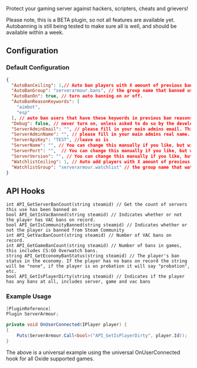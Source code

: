 Protect your gaming server against hackers, scripters, cheats and grievers!

Please note, this is a BETA plugin, so not all features are available yet. Autobanning is still being tested to make sure all is well, and should be available within a week.

## Configuration

### Default Configuration

```json
{
  "AutoBanCeiling": 1,// Auto ban players with X amount of previous bans.
  "AutoBanGroup": "serverarmour.bans", // the group name that banned users should be added in
  "AutoBanOn": true, // turn auto banning on or off. 
  "AutoBanReasonKeywords": [
    "aimbot",
    "esp"
  ], // auto ban users that have these keywords in previous ban reasons.
  "Debug": false, // never turn on, unless asked to do so by the developer, otherwise your logs will contain tons of messages.
  "ServerAdminEmail": "", // please fill in your main admins email. This is to add a better trust level to your server.
  "ServerAdminName": "", // please fill in your main admins real name. This is to add a better trust level to your server.
  "ServerApiKey": "TEST", //leave as is
  "ServerName": "", // You can change this manually if you like, but will autopopulate each startup
  "ServerPort": "",  // You can change this manually if you like, but will autopopulate each startup
  "ServerVersion": "", // You can change this manually if you like, but will autopopulate each startup
  "WatchlistCeiling": 1, // Auto add players with X amount of previous bans to a watchlist.
  "WatchlistGroup": "serverarmour.watchlist" // the group name that watched users should be added in
}
```

## API Hooks

```
int API_GetServerBanCount(string steamid) // Get the count of servers this use has been banned on
bool API_GetIsVacBanned(string steamid) // Indicates whether or not the player has VAC bans on record.
bool API_GetIsCommunityBanned(string steamid) // Indicates whether or not the player is banned from Steam Community
int API_GetVacBanCount(string steamid) // Number of VAC bans on record.
int API_GetGameBanCount(string steamid) // Number of bans in games, this includes CS:GO Overwatch bans.
string API_GetEconomyBanStatus(string steamid) // The player's ban status in the economy. If the player has no bans on record the string will be "none", if the player is on probation it will say "probation", etc.
bool API_GetIsPlayerDirty(string steamid) // Indicates if the player has any bans at all, includes server, game and vac bans
```

### Example Usage

```csharp
[PluginReference]
Plugin ServerArmour;

private void OnUserConnected(IPlayer player) {
{
    Puts(ServerArmour.Call<bool>("API_GetIsPlayerDirty", player.Id));
}
```
The above is a universal example using the universal OnUserConnected hook for all Oxide supported games.